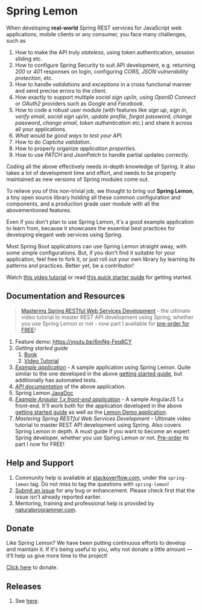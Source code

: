 # Spring Lemon

When developing **real-world** Spring REST services for JavaScript web applications, mobile clients or any consumer, you face many challenges, such as

1. How to make the API truly _stateless_, using token authentication, session sliding etc.
1. How to configure Spring Security to suit API development, e.g. returning _200_ or _401_ responses on login, configuring _CORS_, _JSON vulnerability protection_, etc.
1. How to handle _validations_ and _exceptions_ in a cross functional manner and send precise errors to the client.
1. How exactly to support multiple _social sign up/in_, using _OpenID Connect_ or _OAuth2_ providers such as _Google_ and _Facebook_.
1. How to code a robust user module (with features like _sign up_, _sign in_, _verify email_, _social sign up/in_, _update profile_, _forgot password_, _change password_, _change email_, _token authentication_ etc.) and share it across all your applications.
1. _What would be good ways to test your API_.
1. How to do _Captcha validation_.
1. How to properly organize _application properties_.
1. How to use _PATCH_ and _JsonPatch_ to handle partial updates correctly.

Coding all the above effectively needs in-depth knowledge of Spring. It also takes a lot of development time and effort, and needs to be properly maintained as new versions of Spring modules come out.

To relieve you of this non-trivial job, we thought to bring out **Spring Lemon**, a tiny open source library holding all these common configuration and components, and a production grade user module with all the abovementioned features.

Even if you don't plan to use Spring Lemon, it's a good example application to learn from, because it showcases the essential best practices for developing elegant web services using Spring.

Most Spring Boot applications can use Spring Lemon straight away, with some simple configurations. But, if you don't find it suitable for your application, feel free to fork it, or just roll out your own library by learning its patterns and practices. Better yet, be a contributor!

Watch [this video tutorial](https://www.naturalprogrammer.com/p/spring-lemon-restful-web-services-development) or read [this quick starter guide](https://github.com/naturalprogrammer/spring-lemon/wiki/Getting-Started-With-Spring-Lemon) for getting started.

## Documentation and Resources

> [Mastering Spring RESTful Web Services Development](https://www.naturalprogrammer.com/p/spring-restful-web-services-tutorial-i) - the ultimate video tutorial to master REST API development using Spring, whether you use Spring Lemon or not - now part I available for [pre-order for FREE](https://www.naturalprogrammer.com/p/spring-restful-web-services-tutorial-i)!

1. Feature demo: https://youtu.be/6mNg-Feq8CY
1. _Getting started guide_
   1. [Book](https://github.com/naturalprogrammer/spring-lemon/wiki/Getting-Started-With-Spring-Lemon)
   1. [Video Tutorial](https://www.naturalprogrammer.com/p/spring-lemon-restful-web-services-development)
1. _[Example application](https://github.com/naturalprogrammer/lemon-demo)_ - A sample application using Spring Lemon. Quite similar to the one developed in the above [getting started guide](https://github.com/naturalprogrammer/spring-lemon/wiki/Getting-Started-With-Spring-Lemon), but additionally has automated tests.
1. _[API documentation](https://documenter.getpostman.com/view/305915/RVu2mqEH)_ of the above application.
1. Spring Lemon [JavaDoc](https://naturalprogrammer.github.io/javadoc/spring-lemon/1.0.0.m2/)
1. _[Example Angular 1.x front-end application](https://github.com/naturalprogrammer/lemon-demo-angular1)_ - A sample AngularJS 1.x front-end. It'll work both for the application developed in the above [getting started guide](https://documenter.getpostman.com/view/305915/lemondemo/RVnPL46k) as well as the [Lemon Demo application](https://github.com/naturalprogrammer/lemon-demo). 
1. _Mastering Spring RESTful Web Services Development_ - Ultimate video tutorial to master REST API development using Spring. Also covers Spring Lemon in depth. A must guide if you want to become an expert Spring developer, whether you use Spring Lemon or not. [Pre-order](https://www.naturalprogrammer.com/p/spring-restful-web-services-tutorial-i) its part I now for FREE!

## Help and Support
1. Community help is available at [stackoverflow.com](http://stackoverflow.com/questions/tagged/spring-lemon), under the `spring-lemon` tag. Do not miss to tag the questions with `spring-lemon`!
1. [Submit an issue](https://github.com/naturalprogrammer/spring-lemon/issues) for any bug or enhancement. Please check first that the issue isn't already reported earlier.
1. Mentoring, training and professional help is provided by [naturalprogrammer.com](http://www.naturalprogrammer.com/consulting/).

## Donate
Like Spring Lemon? We have been putting continuous efforts to develop and maintain it. If it's being useful to you, why not donate a little amount — it’ll help us give more time to the project!

[Click here](http://www.naturalprogrammer.com/support-spring-lemon/) to donate.

## Releases

1. See [here](https://github.com/naturalprogrammer/spring-lemon/releases).
